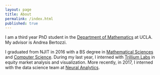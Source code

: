 ```yaml
---
layout: page
title: About
permalink: /index.html
published: true
---
```


I am a third year PhD student in the [Department of Mathematics](https://www.math.ucla.edu/) at UCLA. My advisor is Andrea Bertozzi.

I graduated from NJIT in 2016 with a BS degree in [Mathematical Sciences](https://math.njit.edu/) and [Computer Science](https://cs.njit.edu/). During my last year, I interned with [Trillium Labs](https://www.trlm.com/) in equity market analysis and visualization. More recently, in 2017, I interned with the data science team at [Neural Analytics](http://www.neuralanalytics.com/).
